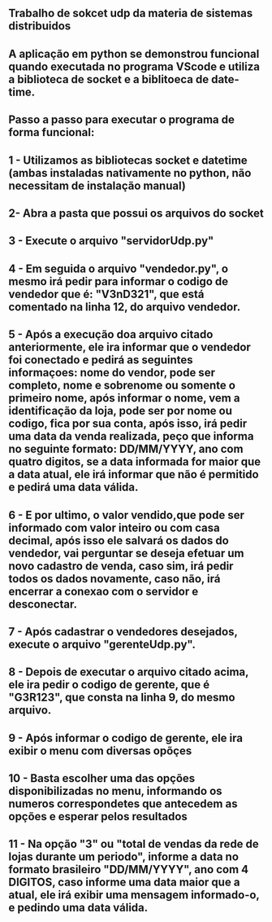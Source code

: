 ## Trabalho de sokcet udp da materia de sistemas distribuidos

## A aplicação em python se demonstrou funcional quando executada no programa VScode e utiliza a biblioteca de socket e a biblitoeca de date-time.

## Passo a passo para executar o programa de forma funcional:

## 1 - Utilizamos as bibliotecas socket e datetime (ambas instaladas nativamente no python, não necessitam de instalação manual)

## 2- Abra a pasta que possui os arquivos do socket

## 3 - Execute o arquivo "servidorUdp.py"

## 4 - Em seguida o arquivo "vendedor.py", o mesmo irá pedir para informar o codigo de vendedor que é: "V3nD321", que está comentado na linha 12, do arquivo vendedor.

## 5 - Após a execução doa arquivo citado anteriormente, ele ira informar que o vendedor foi conectado e pedirá as seguintes informaçoes: nome do vendor, pode ser completo, nome e sobrenome ou somente o primeiro nome, após informar o nome, vem a identificação da loja, pode ser por nome ou codigo, fica por sua conta, após isso, irá pedir uma data da venda realizada, peço que informa no seguinte formato: DD/MM/YYYY, ano com quatro digitos, se a data informada for maior que a data atual, ele irá informar que não é permitido e pedirá uma data válida.

## 6 - E por ultimo, o valor vendido,que pode ser informado com valor inteiro ou com casa decimal, após isso ele salvará os dados do vendedor, vai perguntar se deseja efetuar um novo cadastro de venda, caso sim, irá pedir todos os dados novamente, caso não, irá encerrar a conexao com o servidor e desconectar.

## 7 - Após cadastrar o vendedores desejados, execute o arquivo "gerenteUdp.py".

## 8 - Depois de executar o arquivo citado acima, ele ira pedir o codigo de gerente, que é "G3R123", que consta na linha 9, do mesmo arquivo.

## 9 - Após informar o codigo de gerente, ele ira exibir o menu com diversas opõçes

## 10 - Basta escolher uma das opções disponibilizadas no menu, informando os numeros correspondetes que antecedem as opções e esperar pelos resultados

## 11 - Na opção "3" ou "total de vendas da rede de lojas durante um periodo", informe a data no formato brasileiro "DD/MM/YYYY", ano com 4 DIGITOS, caso informe uma data maior que a atual, ele irá exibir uma mensagem informado-o, e pedindo uma data válida.
